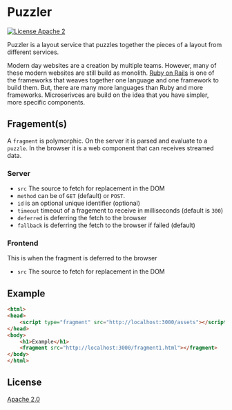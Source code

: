 # Puzzler

[![License Apache 2](https://img.shields.io/badge/License-Apache2-blue.svg)](https://www.apache.org/licenses/LICENSE-2.0)

Puzzler is a layout service that puzzles together the pieces of a layout from different services.

Modern day websites are a creation by multiple teams. However, many of these modern websites are still build as monolith. [Ruby on Rails](https://rubyonrails.org/) is one of the frameworks that weaves together one language and one framework to build them. But, there are many more languages than Ruby and more frameworks. Microserivces are build on the idea that you have simpler, more specific components.

## Fragement(s)

A `fragment` is polymorphic. On the server it is parsed and evaluate to a `puzzle`. In the browser it is a web component that can receives streamed data.

### Server

* `src` The source to fetch for replacement in the DOM
* `method` can be of `GET` (default) or `POST`.
* `id` is an optional unique identifier (optional)
* `timeout` timeout of a fragement to receive in milliseconds (default is `300`)
* `deferred` is deferring the fetch to the browser
* `fallback` is deferring the fetch to the browser if failed (default)

### Frontend

This is when the fragment is deferred to the browser

* `src` The source to fetch for replacement in the DOM

## Example

```html
<html>
<head>
    <script type="fragment" src="http://localhost:3000/assets"></script>
</head>
<body>
    <h1>Example</h1>
    <fragment src="http://localhost:3000/fragment1.html"></fragment>
</body>
</html>

```

## License

[Apache 2.0](/LICENSE)
